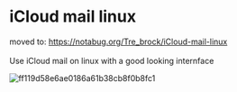 # iCloud mail linux
moved to: https://notabug.org/Tre_brock/iCloud-mail-linux
<br>
<br>
Use iCloud mail on linux with a good looking internface

![ff119d58e6ae0186a61b38cb8f0b8fc1](https://github.com/Tre-brock/iCloud-mail-linux/assets/152460754/3f6fec06-fd04-46e4-bbf1-ec7c2d0da371)
